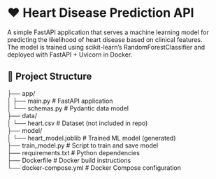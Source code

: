 # ❤️ Heart Disease Prediction API 

A simple FastAPI application that serves a machine learning model for predicting the likelihood of heart disease based on clinical features.  
The model is trained using scikit-learn’s RandomForestClassifier and deployed with FastAPI + Uvicorn in Docker.

## 📁 Project Structure 

├── app/  
│   ├── main.py          # FastAPI application  
│   └── schemas.py       # Pydantic data model  
├── data/  
│   └── heart.csv        # Dataset (not included in repo)  
├── model/  
│   └── heart_model.joblib  # Trained ML model (generated)  
├── train_model.py       # Script to train and save model  
├── requirements.txt     # Python dependencies  
├── Dockerfile           # Docker build instructions  
└── docker-compose.yml   # Docker Compose configuration  
